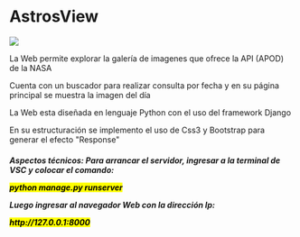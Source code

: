 
<caption>
    <div class="container" style="text-aling:center";>
        <h1>AstrosView</h1>
    </div>
</caption>

<section>
<div class="container">
    <img src="https://github.com/user-attachments/assets/379b0da9-a09e-42e6-92bb-ef3c8b0925a1">
</div>   
<div class="container">
    <p>La Web permite explorar la galería de imagenes que ofrece la API (APOD) de la NASA</p>
    <p>Cuenta con un buscador para realizar consulta por fecha y en su página principal se muestra la imagen del día</p>
</div>
<div class="container">
    <p>La Web esta diseñada en lenguaje Python con el uso del framework Django</p>
    <p>En su estructuración se implemento el uso de Css3 y Bootstrap para generar el efecto "Response"</p>
</div>
</section>

<footer>
<div class="container my-2">
    <h5>Aspectos técnicos:</5>
    <il>Para arrancar el servidor, ingresar a la terminal de VSC y colocar el comando:</il> 
    <p><mark>python manage.py runserver</mark></p>
    <p>Luego ingresar al navegador Web con la dirección Ip:</p>
    <il><mark>http://127.0.0.1:8000</mark></il>
</div>
</footer>






